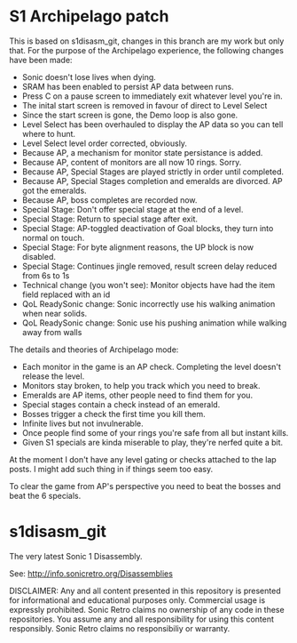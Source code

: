 S1 Archipelago patch
====================

This is based on s1disasm_git, changes in this branch are my work but only that.  For the purpose of the Archipelago experience, the following changes have been made:

- Sonic doesn't lose lives when dying.
- SRAM has been enabled to persist AP data between runs.
- Press C on a pause screen to immediately exit whatever level you're in.
- The inital start screen is removed in favour of direct to Level Select
- Since the start screen is gone, the Demo loop is also gone.
- Level Select has been overhauled to display the AP data so you can tell where to hunt.
- Level Select level order corrected, obviously.
- Because AP, a mechanism for monitor state persistance is added.
- Because AP, content of monitors are all now 10 rings.  Sorry.
- Because AP, Special Stages are played strictly in order until completed.
- Because AP, Special Stages completion and emeralds are divorced. AP got the emeralds.
- Because AP, boss completes are recorded now.
- Special Stage: Don't offer special stage at the end of a level.
- Special Stage: Return to special stage after exit.
- Special Stage: AP-toggled deactivation of Goal blocks, they turn into normal on touch.
- Special Stage: For byte alignment reasons, the UP block is now disabled.
- Special Stage: Continues jingle removed, result screen delay reduced from 6s to 1s
- Technical change (you won't see): Monitor objects have had the item field replaced with an id 
- QoL ReadySonic change: Sonic incorrectly use his walking animation when near solids.
- QoL ReadySonic change: Sonic use his pushing animation while walking away from walls

The details and theories of Archipelago mode:
- Each monitor in the game is an AP check. Completing the level doesn't release the level.
- Monitors stay broken, to help you track which you need to break.
- Emeralds are AP items, other people need to find them for you.
- Special stages contain a check instead of an emerald.
- Bosses trigger a check the first time you kill them.
- Infinite lives but not invulnerable.
- Once people find some of your rings you're safe from all but instant kills.
- Given S1 specials are kinda miserable to play, they're nerfed quite a bit.

At the moment I don't have any level gating or checks attached to the lap posts.  I might add such thing in if things seem too easy.

To clear the game from AP's perspective you need to beat the bosses and beat the 6 specials.

s1disasm_git
============

The very latest Sonic 1 Disassembly.

See: http://info.sonicretro.org/Disassemblies

DISCLAIMER:
Any and all content presented in this repository is presented for informational and educational purposes only.
Commercial usage is expressly prohibited. Sonic Retro claims no ownership of any code in these repositories.
You assume any and all responsibility for using this content responsibly. Sonic Retro claims no responsibiliy or warranty.
